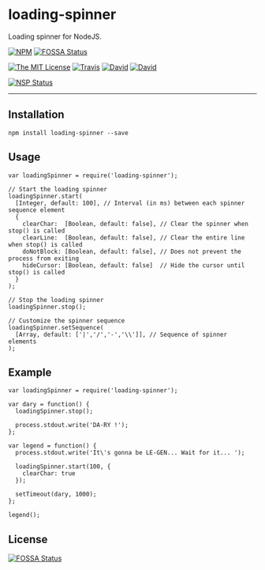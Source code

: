 # loading-spinner

Loading spinner for NodeJS.

[![NPM](https://nodei.co/npm/loading-spinner.png?downloads=true&downloadRank=true&stars=true)](https://nodei.co/npm/loading-spinner/)
[![FOSSA Status](https://app.fossa.io/api/projects/git%2Bgithub.com%2Fivangabriele%2Floading-spinner.svg?type=shield)](https://app.fossa.io/projects/git%2Bgithub.com%2Fivangabriele%2Floading-spinner?ref=badge_shield)

[![The MIT License](https://img.shields.io/badge/license-MIT-orange.svg?style=flat-square)](http://opensource.org/licenses/MIT)
[![Travis](https://img.shields.io/travis/ivangabriele/loading-spinner.svg?style=flat-square)](https://travis-ci.org/ivangabriele/loading-spinner)
[![David](https://img.shields.io/david/ivangabriele/loading-spinner.svg?style=flat-square)](https://david-dm.org/ivangabriele/loading-spinner)
[![David](https://img.shields.io/david/dev/ivangabriele/loading-spinner.svg?style=flat-square)](https://david-dm.org/ivangabriele/loading-spinner)

[![NSP Status](https://nodesecurity.io/orgs/ivan-gabriele/projects/3580757b-0c3f-443e-b4b0-f861e15d52ad/badge)](https://nodesecurity.io/orgs/ivan-gabriele/projects/3580757b-0c3f-443e-b4b0-f861e15d52ad)

---

## Installation

    npm install loading-spinner --save

## Usage

    var loadingSpinner = require('loading-spinner');

    // Start the loading spinner
    loadingSpinner.start(
      [Integer, default: 100], // Interval (in ms) between each spinner sequence element
      {
        clearChar:  [Boolean, default: false], // Clear the spinner when stop() is called
        clearLine:  [Boolean, default: false], // Clear the entire line when stop() is called
        doNotBlock: [Boolean, default: false], // Does not prevent the process from exiting
        hideCursor: [Boolean, default: false]  // Hide the cursor until stop() is called
      }
    );

    // Stop the loading spinner
    loadingSpinner.stop();

    // Customize the spinner sequence
    loadingSpinner.setSequence(
      [Array, default: ['|','/','-','\\']], // Sequence of spinner elements
    );

## Example

    var loadingSpinner = require('loading-spinner');

    var dary = function() {
      loadingSpinner.stop();

      process.stdout.write('DA-RY !');
    };

    var legend = function() {
      process.stdout.write('It\'s gonna be LE-GEN... Wait for it... ');

      loadingSpinner.start(100, {
        clearChar: true
      });

      setTimeout(dary, 1000);
    };

    legend();


## License
[![FOSSA Status](https://app.fossa.io/api/projects/git%2Bgithub.com%2Fivangabriele%2Floading-spinner.svg?type=large)](https://app.fossa.io/projects/git%2Bgithub.com%2Fivangabriele%2Floading-spinner?ref=badge_large)